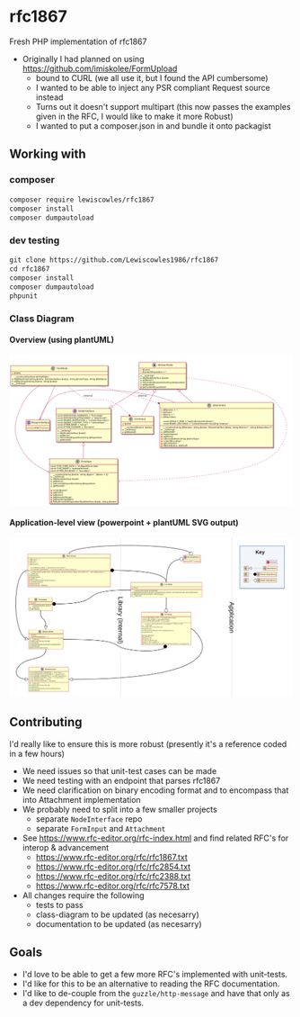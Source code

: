 # rfc1867
Fresh PHP implementation of rfc1867

* Originally I had planned on using https://github.com/imiskolee/FormUpload
    * bound to CURL (we all use it, but I found the API cumbersome)
    * I wanted to be able to inject any PSR compliant Request source instead
    * Turns out it doesn't support multipart (this now passes the examples given in the RFC, I would like to make it more Robust)
    * I wanted to put a composer.json in and bundle it onto packagist

## Working with

### composer

```
composer require lewiscowles/rfc1867
composer install
composer dumpautoload
```

### dev testing

```
git clone https://github.com/Lewiscowles1986/rfc1867
cd rfc1867
composer install
composer dumpautoload
phpunit
```

### Class Diagram

#### Overview (using plantUML)

![Class Relationship Diagram](diagram/class-relationship.png?raw=true "Class Relationship Diagram")

#### Application-level view (powerpoint + plantUML SVG output)

![Another Class Relationship Diagram](https://github.com/Lewiscowles1986/rfc1867/blob/master/diagram/Another-Class-Relationship-Diagram.png)

## Contributing

I'd really like to ensure this is more robust (presently it's a reference coded in a few hours)

* We need issues so that unit-test cases can be made
* We need testing with an endpoint that parses rfc1867
* We need clarification on binary encoding format and to encompass that into Attachment implementation
* We probably need to split into a few smaller projects
  * separate `NodeInterface` repo
  * separate `FormInput` and `Attachment`
* See https://www.rfc-editor.org/rfc-index.html and find related RFC's for interop & advancement
  * https://www.rfc-editor.org/rfc/rfc1867.txt
  * https://www.rfc-editor.org/rfc/rfc2854.txt
  * https://www.rfc-editor.org/rfc/rfc2388.txt
  * https://www.rfc-editor.org/rfc/rfc7578.txt
* All changes require the following
  * tests to pass
  * class-diagram to be updated (as necesarry)
  * documentation to be updated (as necesarry)

## Goals

* I'd love to be able to get a few more RFC's implemented with unit-tests.
* I'd like for this to be an alternative to reading the RFC documentation.
* I'd like to de-couple from the `guzzle/http-message` and have that only as a dev dependency for unit-tests.
